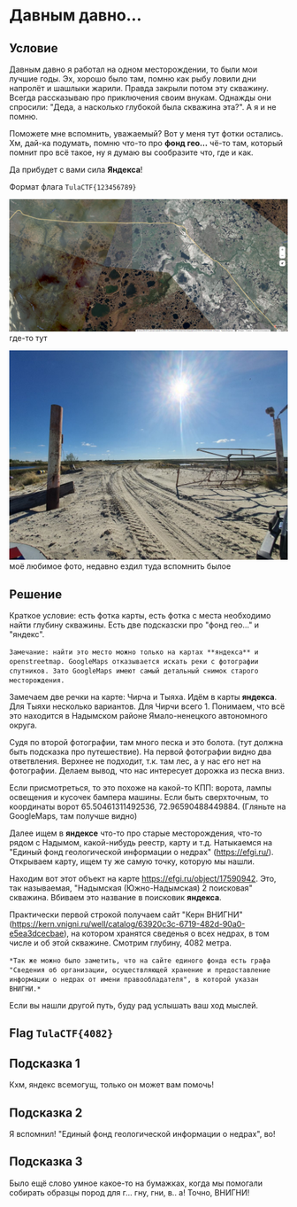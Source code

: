 # Давным давно...

## Условие

Давным давно я работал на одном месторождении, то были мои лучшие годы. Эх, хорошо было там, помню как рыбу ловили дни напролёт и шашлыки жарили. Правда закрыли потом эту скважину. Всегда рассказываю про приключения своим внукам. Однажды они спросили: "Деда, а насколько глубокой была скважина эта?". А я и не помню.

Поможете мне вспомнить, уважаемый? Вот у меня тут фотки остались. Хм, дай-ка подумать, помню что-то про **фонд гео...** чё-то там, который помнит про всё такое, ну я думаю вы сообразите что, где и как.

Да прибудет с вами сила **Яндекса**!

Формат флага ```TulaCTF{123456789}```

![alt](./map.png)
где-то тут

![alt](./photo.jpg)
моё любимое фото, недавно ездил туда вспомнить былое


## Решение

Краткое условие: есть фотка карты, есть фотка с места
необходимо найти глубину скважины. Есть две подсказски про "фонд гео..." и "яндекс".

`Замечание: найти это место можно только на картах **яндекса** и openstreetmap. GoogleMaps отказывается искать реки с фотографии спутников. Зато GoogleMaps имеют самый детальный снимок старого месторождения.`

Замечаем две речки на карте: Чирча и Тыяха. Идём в карты **яндекса**.
Для Тыяхи несколько вариантов. Для Чирчи всего 1. Понимаем, что всё это находится в Надымском районе Ямало-ненецкого автономного округа.

Судя по второй фотографии, там много песка и это болота. (тут должна быть подсказка про путешествие). На первой фотографии видно два ответвления. Верхнее не подходит, т.к. там лес, а у нас его нет на фотографии. Делаем вывод, что нас интересует дорожка из песка вниз.

Если присмотреться, то это похоже на какой-то КПП: ворота, лампы освещения и кусочек бампера машины. Если быть сверхточным, то координаты ворот 65.50461311492536, 72.96590488449884. (Гляньте на GoogleMaps, там получше видно)

Далее ищем в **яндексе** что-то про старые месторождения, что-то рядом с Надымом, какой-нибудь реестр, карту и т.д. Натыкаемся на "Единый фонд геологической информации о недрах" (https://efgi.ru/). Открываем карту, ищем ту же самую точку, которую мы нашли.

Находим вот этот объект на карте https://efgi.ru/object/17590942. Это, так называемая, "Надымская (Южно-Надымская) 2 поисковая" скважина. Вбиваем это название в поисковик **яндекса**. 

Практически первой строкой получаем сайт "Керн ВНИГНИ" (https://kern.vnigni.ru/well/catalog/63920c3c-6719-482d-90a0-e5ea3dcecbae), на котором хранятся сведенья о всех недрах, в том числе и об этой скважине. Смотрим глубину, 4082 метра.

`*Так же можно было заметить, что на сайте единого фонда есть графа "Сведения об организации, осуществляющей хранение и предоставление информации о недрах от имени правообладателя", в которой указан ВНИГНИ.*`

Если вы нашли другой путь, буду рад услышать ваш ход мыслей.

## Flag ```TulaCTF{4082}```


## Подсказка 1
Кхм, яндекс всемогущ, только он может вам помочь!

## Подсказка 2
Я вспомнил! "Единый фонд геологической информации о недрах", во!

## Подсказка 3
Было ещё слово умное какое-то на бумажках, когда мы помогали собирать образцы пород для г... гну, гни, в.. а! Точно, ВНИГНИ!

